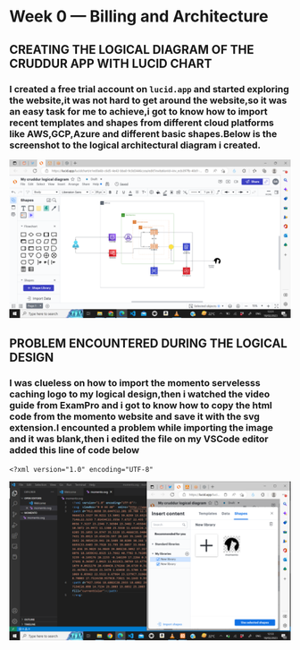 # Week 0 — Billing and Architecture

## CREATING THE LOGICAL DIAGRAM OF THE CRUDDUR APP WITH LUCID CHART 

### I created a free trial account on ```lucid.app```  and started exploring the website,it was not hard to get around the website,so it was an easy task for me to achieve,i got to know how to import recent templates and shapes from different cloud platforms like AWS,GCP,Azure and different basic shapes.Below is the screenshot to the logical architectural diagram i created.
![Cruddur logical Design](assets/lucid-chart-wk0.png)
## PROBLEM ENCOUNTERED DURING THE LOGICAL DESIGN
### I was clueless on how to import the momento servelesss caching logo to my logical design,then i watched the video guide from ExamPro and i got to know how to copy the html code from the momento website and save it with the svg extension.I encounted a problem while importing the image and it was blank,then i edited the file on my VSCode editor added this line of code below
```
<?xml version="1.0" encoding="UTF-8"
```
![Problem encountered](assets/lucid-chart1-wk0.png)
